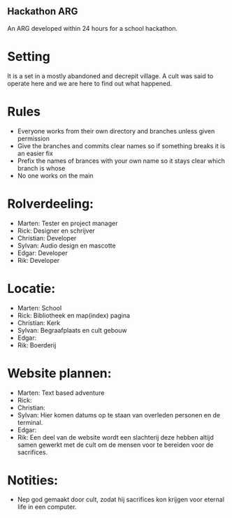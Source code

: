 ## Hackathon ARG
 
An ARG developed within 24 hours for a school hackathon.

# Setting

It is a set in a mostly abandoned and decrepit village. A cult was said to operate here
and we are here to find out what happened.

# Rules

- Everyone works from their own directory and branches unless given permission
- Give the branches and commits clear names so if something breaks it is an easier fix
- Prefix the names of brances with your own name so it stays clear which branch is whose
- No one works on the main


# Rolverdeeling: 
-	Marten: Tester en project manager
-	Rick: Designer en schrijver
-	Christian: Developer
-	Sylvan: Audio design en mascotte
-	Edgar: Developer
-	Rik: Developer 

# Locatie:
-	Marten: School
-	Rick: Bibliotheek en map(index) pagina
-	Christian: Kerk
-	Sylvan: Begraafplaats en cult gebouw
-	Edgar: 
-	Rik: Boerderij

# Website plannen:
-	Marten: Text based adventure 
-	Rick:
-	Christian:
-	Sylvan: Hier komen datums op te staan van overleden personen en de terminal.
-	Edgar:
-	Rik: Een deel van de website wordt een slachterij deze hebben altijd samen gewerkt met de cult om de mensen voor te bereiden voor de sacrifices.


# Notities:
-	Nep god gemaakt door cult, zodat hij sacrifices kon krijgen voor eternal life in een computer.
